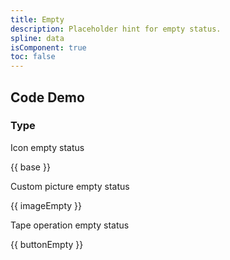 ```yaml
---
title: Empty
description: Placeholder hint for empty status.
spline: data
isComponent: true
toc: false
---
```


## Code Demo

### Type

Icon empty status

{{ base }}

Custom picture empty status

{{ imageEmpty }}

Tape operation empty status

{{ buttonEmpty }}

